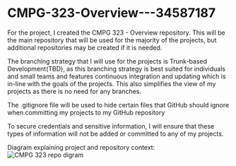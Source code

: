 # CMPG-323-Overview---34587187

For the project, I created the CMPG 323 - Overview repository. This will be the main repository that will be used for the majority of the projects, but additional repositories may be created if it is needed.

The branching strategy that I will use for the projects is Trunk-based Development(TBD), as this branching strategy is best suited for individuals and small teams and features continuous integration and updating which is in-line with the goals of the projects. This also simplifies the view of my projects as there is no need for any branches.

The .gitignore file will be used to hide certain files that GitHub should ignore when committing my projects to my GitHub repository

To secure credentials and sensitive information, I will ensure that these types of information will not be added or committed to any of my projects.

Diagram explaining project and repository context:
![CMPG 323 repo digram](https://user-images.githubusercontent.com/111426311/185337625-8c86e545-df07-4ec7-9402-354e80bc8859.png)
